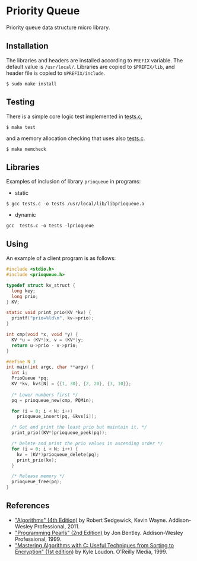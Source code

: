 # Priority Queue

Priority queue data structure micro library.

## Installation

The libraries and headers are installed according to `PREFIX` variable. 
The default value is `/usr/local/`. Libraries are copied to `$PREFIX/lib`, 
 and header file is copied to `$PREFIX/include`.

````
$ sudo make install
````

## Testing

There is a simple core logic test implemented in [tests.c](tests.c),

````
$ make test
````

and a memory allocation checking that uses also [tests.c](tests.c).

````
$ make memcheck
````

## Libraries

Examples of inclusion of library `prioqueue` in programs:

- static
````
$ gcc tests.c -o tests /usr/local/lib/libprioqueue.a
````

- dynamic
````
gcc  tests.c -o tests -lprioqueue
````

## Using

An example of a client program is as follows:

````C
#include <stdio.h>
#include <prioqueue.h>

typedef struct kv_struct {
  long key;
  long prio;
} KV;

static void print_prio(KV *kv) {
  printf("prio=%ld\n", kv->prio);
}

int cmp(void *x, void *y) {
  KV *u = (KV*)x, v = (KV*)y;
  return u->prio - v->prio;
}

#define N 3
int main(int argc, char **argv) {
  int i;
  PrioQueue *pq;
  KV *kv, kvs[N] = {{1, 30}, {2, 20}, {3, 10}};
  
  /* Lower numbers first */
  pq = prioqueue_new(cmp, PQMin);

  for (i = 0; i < N; i++)
    prioqueue_insert(pq, &kvs[i]);

  /* Get and print the least prio but maintain it. */
  print_prio((KV*)prioqueue_peek(pq));

  /* Delete and print the prio values in ascending order */
  for (i = 0; i < N; i++) {
    kv = (KV*)prioqueue_delete(pq);
    print_prio(kv);
  }

  /* Release memory */
  prioqueue_free(pq);
}
````

## References

- ["Algorithms" (4th Edition)](https://www.amazon.com/Algorithms-4th-Robert-Sedgewick/dp/032157351X/ref=sr_1_1?dchild=1&keywords=sedgewick&qid=1612210852&sr=8-1) 
  by Robert Sedgewick, Kevin Wayne. Addison-Wesley Professional, 2011.
- ["Programming Pearls" (2nd Edition)](https://www.amazon.com/Programming-Pearls-2nd-Jon-Bentley/dp/0201657880/ref=sr_1_1?dchild=1&keywords=programming+pearls&qid=1612210954&sr=8-1)
  by Jon Bentley. Addison-Wesley Professional, 1999.
- ["Mastering Algorithms with C: Useful Techniques from Sorting to Encryption" (1st edition)](https://www.amazon.com/Mastering-Algorithms-C-Kyle-Loudon/dp/1565924533)
  by Kyle Loudon. O'Reilly Media, 1999.
